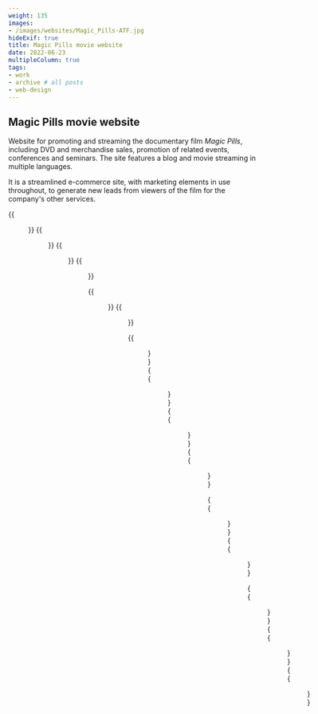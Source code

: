 ```yaml
---
weight: 135
images:
- /images/websites/Magic_Pills-ATF.jpg
hideExif: true
title: Magic Pills movie website
date: 2022-06-23
multipleColumn: true
tags:
- work
- archive # all posts
- web-design
---
```


## Magic Pills movie website

Website for promoting and streaming the documentary film _Magic Pills_,
including DVD and merchandise sales, promotion of related events, conferences
and seminars. The site features a blog and movie streaming in multiple languages.

It is a streamlined e-commerce site, with marketing elements in use throughout,
to generate new leads from viewers of the film for the company's other services.

{{<figure src="/img/websites/Magic_Pills-about_the_film.jpg" title="About the film">}}
{{<figure src="/img/websites/Magic_Pills-cast.jpg" title="The cast">}}
{{<figure src="/img/websites/Magic_Pills-crew.jpg" title="Film crew">}}
{{<figure src="/img/websites/Magic_Pills-testimonials.jpg" title="Film testimonials">}}

{{<figure src="/img/websites/Magic_Pills-dvd.jpg" title="DVD marketing banner">}}
{{<figure src="/img/websites/Magic_Pills-buy_dvd.jpg" title="DVD sales page">}}

{{<figure src="/img/websites/Magic_Pills-blog.jpg" title="Blog post article listing page">}}
{{<figure src="/img/websites/Magic_Pills-article_1.jpg" title="Example article">}}
{{<figure src="/img/websites/Magic_Pills-article_2.jpg" title="Example article">}}
{{<figure src="/img/websites/Magic_Pills-article_navigation.jpg" title="Inter-article navigation">}}

{{<figure src="/img/websites/Magic_Pills-movie_streaming.jpg" title="Simplified, distraction-free movie streaming page">}}
{{<figure src="/img/websites/Magic_Pills-lead_generation.jpg" title="Marketing elements: lead generation">}}

{{<figure src="/img/websites/Magic_Pills-search.jpg" title="Site search functionality">}}
{{<figure src="/img/websites/Magic_Pills-404.jpg" title="Custom 'page not found' page">}}
{{<figure src="/img/websites/Magic_Pills-footer.jpg" title="Site footer, with newsletter signup form">}}
